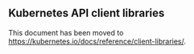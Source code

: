 ## Kubernetes API client libraries

This document has been moved to https://kubernetes.io/docs/reference/client-libraries/.
